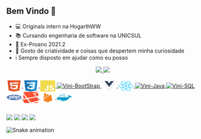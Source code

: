 ## Bem Vindo 👋

- 💻 Originals intern na HogarthWW
- 📚 Cursando engenharia de software na UNICSUL
- 💙 Ex-Proano 2021.2
- 🤩 Gosto de criatividade e coisas que despertem minha curiosidade
- ℹ️ Sempre disposto em ajudar como eu posso



<div align="center">
  <a href="https://github.com/VinnieR">
  <img height="180em" src="https://github-readme-stats.vercel.app/api?username=VinnieR&show_icons=true&theme=vision-friendly-dark&include_all_commits=true&count_private=true&locale=pt-br&layout=default"/>
  <img height="180em" src="https://github-readme-stats.vercel.app/api/top-langs/?username=VinnieR&layout=default&langs_count=7&theme=vision-friendly-dark&locale=pt-br&card_width=330em"/>
</div>

<div style="display: inline_block"><br>
  <img align="center" alt="Vini-HTML" height="30" width="40" src="https://raw.githubusercontent.com/devicons/devicon/master/icons/html5/html5-original.svg">
  <img align="center" alt="Vini-CSS" height="30" width="40" src="https://raw.githubusercontent.com/devicons/devicon/master/icons/css3/css3-original.svg">
  <img align="center" alt="Vini-Js" height="30" width="40" src="https://raw.githubusercontent.com/devicons/devicon/master/icons/javascript/javascript-plain.svg">
  <img align="center" alt="Vini-BootStrap" height="30" width="40" src="https://cdn.jsdelivr.net/gh/devicons/devicon/icons/bootstrap/bootstrap-plain.svg" />
  <img align="center" alt="Vini-vue" height="30" width="40" src="https://raw.githubusercontent.com/devicons/devicon/master/icons/vuejs/vuejs-plain.svg">
  <img align="center" alt="Vini-React" height="30" width="40" src="https://raw.githubusercontent.com/devicons/devicon/master/icons/react/react-original.svg">
  <img align="center" alt="Vini-Java" height="30" width="40" src="https://cdn.jsdelivr.net/gh/devicons/devicon/icons/java/java-original.svg" />
  <img align="center" alt="Vini-SQL" height="30" width="40" src="https://cdn.jsdelivr.net/gh/devicons/devicon/icons/mysql/mysql-original.svg" />
  <img align="center" alt="Vini-php" height="30" width="40" src="https://raw.githubusercontent.com/devicons/devicon/master/icons/php/php-plain.svg">
  <img align="center" alt="Vini-laravel" height="30" width="40" src="https://raw.githubusercontent.com/devicons/devicon/master/icons/laravel/laravel-plain.svg">
  <img align="center" alt="Vini-firebase" height="30" width="40" src="https://raw.githubusercontent.com/devicons/devicon/master/icons/firebase/firebase-plain.svg">
  <img align="center" alt="Vini-docker" height="30" width="40" src="https://raw.githubusercontent.com/devicons/devicon/master/icons/docker/docker-plain.svg">
</div>

##

<div>
  <a href="https://www.instagram.com/vinnie_webdev/" target="_blank"><img src="https://img.shields.io/badge/-Instagram-%23E4405F?style=for-the-badge&logo=instagram&logoColor=white" target="_blank"></a>
  <a href="https://discord.gg/cUb72ec9" target="_blank"><img src="https://img.shields.io/badge/Discord-7289DA?style=for-the-badge&logo=discord&logoColor=white" target="_blank"></a> 
  <a href = "mailto:Vinicius.rodrigues5823@gmail.com"><img src="https://img.shields.io/badge/-Gmail-%23333?style=for-the-badge&logo=gmail&logoColor=white" target="_blank"></a>
  <a href="https://www.linkedin.com/in/viniciuss-rodrigues" target="_blank"><img src="https://img.shields.io/badge/-LinkedIn-%230077B5?style=for-the-badge&logo=linkedin&logoColor=white" target="_blank"></a> 
</div>

  ![Snake animation](https://github.com/TroyanLock/TroyanLock/blob/output/github-contribution-grid-snake.svg)
